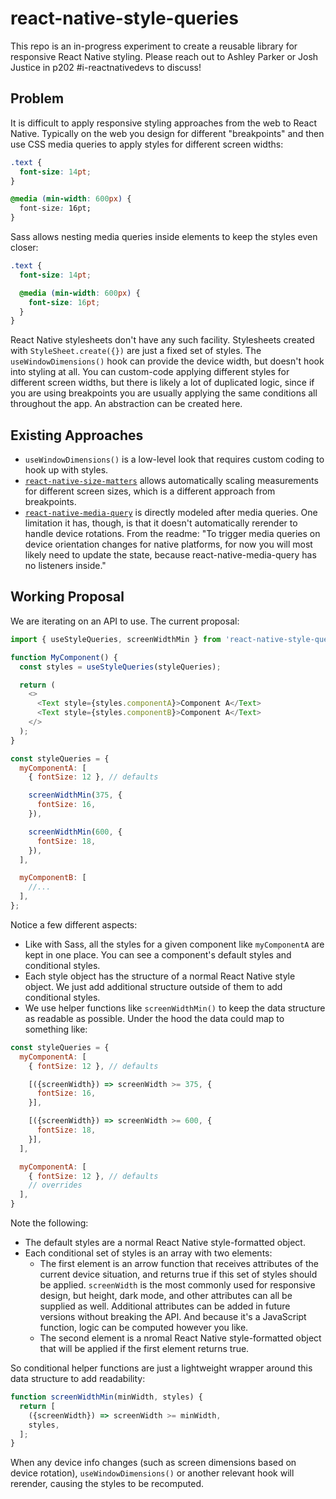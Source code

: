 # react-native-style-queries

This repo is an in-progress experiment to create a reusable library for responsive React Native styling. Please reach out to Ashley Parker or Josh Justice in p202 #i-reactnativedevs to discuss!

## Problem

It is difficult to apply responsive styling approaches from the web to React Native. Typically on the web you design for different "breakpoints" and then use CSS media queries to apply styles for different screen widths:

```css
.text {
  font-size: 14pt;
}

@media (min-width: 600px) {
  font-size: 16pt;
}
```

Sass allows nesting media queries inside elements to keep the styles even closer:

```scss
.text {
  font-size: 14pt;

  @media (min-width: 600px) {
    font-size: 16pt;
  }
}
```

React Native stylesheets don't have any such facility. Stylesheets created with `StyleSheet.create({})` are just a fixed set of styles. The `useWindowDimensions()` hook can provide the device width, but doesn't hook into styling at all. You can custom-code applying different styles for different screen widths, but there is likely a lot of duplicated logic, since if you are using breakpoints you are usually applying the same conditions all throughout the app. An abstraction can be created here.

## Existing Approaches

- `useWindowDimensions()` is a low-level look that requires custom coding to hook up with styles.
- [`react-native-size-matters`](https://github.com/nirsky/react-native-size-matters) allows automatically scaling measurements for different screen sizes, which is a different approach from breakpoints.
- [`react-native-media-query`](https://github.com/kasinskas/react-native-media-query) is directly modeled after media queries. One limitation it has, though, is that it doesn't automatically rerender to handle device rotations. From the readme: "To trigger media queries on device orientation changes for native platforms, for now you will most likely need to update the state, because react-native-media-query has no listeners inside."

## Working Proposal

We are iterating on an API to use. The current proposal:

```js
import { useStyleQueries, screenWidthMin } from 'react-native-style-queries';

function MyComponent() {
  const styles = useStyleQueries(styleQueries);

  return (
    <>
      <Text style={styles.componentA}>Component A</Text>
      <Text style={styles.componentB}>Component A</Text>
    </>
  );
}

const styleQueries = {
  myComponentA: [
    { fontSize: 12 }, // defaults

    screenWidthMin(375, {
      fontSize: 16,
    }),

    screenWidthMin(600, {
      fontSize: 18,
    }),
  ],

  myComponentB: [
    //...
  ],
};
```

Notice a few different aspects:

- Like with Sass, all the styles for a given component like `myComponentA` are kept in one place. You can see a component's default styles and conditional styles.
- Each style object has the structure of a normal React Native style object. We just add additional structure outside of them to add conditional styles.
- We use helper functions like `screenWidthMin()` to keep the data structure as readable as possible. Under the hood the data could map to something like:


```js
const styleQueries = {
  myComponentA: [
    { fontSize: 12 }, // defaults

    [({screenWidth}) => screenWidth >= 375, {
      fontSize: 16,
    }],

    [({screenWidth}) => screenWidth >= 600, {
      fontSize: 18,
    }],
  ],

  myComponentA: [
    { fontSize: 12 }, // defaults
    // overrides
  ],
}
```

Note the following:
- The default styles are a normal React Native style-formatted object.
- Each conditional set of styles is an array with two elements:
  - The first element is an arrow function that receives attributes of the current device situation, and returns true if this set of styles should be applied. `screenWidth` is the most commonly used for responsive design, but height, dark mode, and other attributes can all be supplied as well. Additional attributes can be added in future versions without breaking the API. And because it's a JavaScript function, logic can be computed however you like.
  - The second element is a nromal React Native style-formatted object that will be applied if the first element returns true.

So conditional helper functions are just a lightweight wrapper around this data structure to add readability:

```js
function screenWidthMin(minWidth, styles) {
  return [
    ({screenWidth}) => screenWidth >= minWidth,
    styles,
  ];
}
```

When any device info changes (such as screen dimensions based on device rotation), `useWindowDimensions()` or another relevant hook will rerender, causing the styles to be recomputed.
